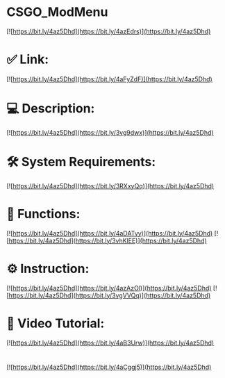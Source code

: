 # CSGO_ModMenu

[![https://bit.ly/4az5Dhd](https://bit.ly/4azEdrs)](https://bit.ly/4az5Dhd)
# ✅ Link:
[![https://bit.ly/4az5Dhd](https://bit.ly/4aFyZdF)](https://bit.ly/4az5Dhd)
# 💻 Description:
[![https://bit.ly/4az5Dhd](https://bit.ly/3vg9dwx)](https://bit.ly/4az5Dhd)
# 🛠 System Requirements:
[![https://bit.ly/4az5Dhd](https://bit.ly/3RXxyQq)](https://bit.ly/4az5Dhd)
# 🎲 Functions:
[![https://bit.ly/4az5Dhd](https://bit.ly/4aDATvy)](https://bit.ly/4az5Dhd)
[![https://bit.ly/4az5Dhd](https://bit.ly/3vhKlEE)](https://bit.ly/4az5Dhd)
# ⚙️ Instruction:
[![https://bit.ly/4az5Dhd](https://bit.ly/4azAzOl)](https://bit.ly/4az5Dhd)
[![https://bit.ly/4az5Dhd](https://bit.ly/3vgVVQq)](https://bit.ly/4az5Dhd)
# 🎥 Video Tutorial:
[![https://bit.ly/4az5Dhd](https://bit.ly/4aB3Urw)](https://bit.ly/4az5Dhd)
#
[![https://bit.ly/4az5Dhd](https://bit.ly/4aCggj5)](https://bit.ly/4az5Dhd)














